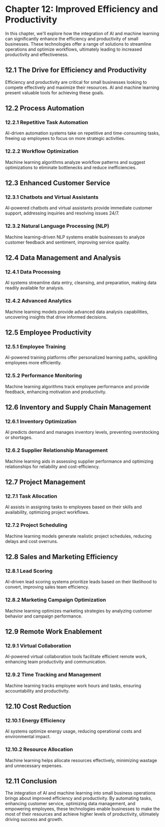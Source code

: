 Chapter 12: Improved Efficiency and Productivity
================================================

In this chapter, we'll explore how the integration of AI and machine learning can significantly enhance the efficiency and productivity of small businesses. These technologies offer a range of solutions to streamline operations and optimize workflows, ultimately leading to increased productivity and effectiveness.

12.1 The Drive for Efficiency and Productivity
----------------------------------------------

Efficiency and productivity are critical for small businesses looking to compete effectively and maximize their resources. AI and machine learning present valuable tools for achieving these goals.

12.2 Process Automation
-----------------------

### 12.2.1 Repetitive Task Automation

AI-driven automation systems take on repetitive and time-consuming tasks, freeing up employees to focus on more strategic activities.

### 12.2.2 Workflow Optimization

Machine learning algorithms analyze workflow patterns and suggest optimizations to eliminate bottlenecks and reduce inefficiencies.

12.3 Enhanced Customer Service
------------------------------

### 12.3.1 Chatbots and Virtual Assistants

AI-powered chatbots and virtual assistants provide immediate customer support, addressing inquiries and resolving issues 24/7.

### 12.3.2 Natural Language Processing (NLP)

Machine learning-driven NLP systems enable businesses to analyze customer feedback and sentiment, improving service quality.

12.4 Data Management and Analysis
---------------------------------

### 12.4.1 Data Processing

AI systems streamline data entry, cleansing, and preparation, making data readily available for analysis.

### 12.4.2 Advanced Analytics

Machine learning models provide advanced data analysis capabilities, uncovering insights that drive informed decisions.

12.5 Employee Productivity
--------------------------

### 12.5.1 Employee Training

AI-powered training platforms offer personalized learning paths, upskilling employees more efficiently.

### 12.5.2 Performance Monitoring

Machine learning algorithms track employee performance and provide feedback, enhancing motivation and productivity.

12.6 Inventory and Supply Chain Management
------------------------------------------

### 12.6.1 Inventory Optimization

AI predicts demand and manages inventory levels, preventing overstocking or shortages.

### 12.6.2 Supplier Relationship Management

Machine learning aids in assessing supplier performance and optimizing relationships for reliability and cost-efficiency.

12.7 Project Management
-----------------------

### 12.7.1 Task Allocation

AI assists in assigning tasks to employees based on their skills and availability, optimizing project workflows.

### 12.7.2 Project Scheduling

Machine learning models generate realistic project schedules, reducing delays and cost overruns.

12.8 Sales and Marketing Efficiency
-----------------------------------

### 12.8.1 Lead Scoring

AI-driven lead scoring systems prioritize leads based on their likelihood to convert, improving sales team efficiency.

### 12.8.2 Marketing Campaign Optimization

Machine learning optimizes marketing strategies by analyzing customer behavior and campaign performance.

12.9 Remote Work Enablement
---------------------------

### 12.9.1 Virtual Collaboration

AI-powered virtual collaboration tools facilitate efficient remote work, enhancing team productivity and communication.

### 12.9.2 Time Tracking and Management

Machine learning tracks employee work hours and tasks, ensuring accountability and productivity.

12.10 Cost Reduction
--------------------

### 12.10.1 Energy Efficiency

AI systems optimize energy usage, reducing operational costs and environmental impact.

### 12.10.2 Resource Allocation

Machine learning helps allocate resources effectively, minimizing wastage and unnecessary expenses.

12.11 Conclusion
----------------

The integration of AI and machine learning into small business operations brings about improved efficiency and productivity. By automating tasks, enhancing customer service, optimizing data management, and empowering employees, these technologies enable businesses to make the most of their resources and achieve higher levels of productivity, ultimately driving success and growth.
